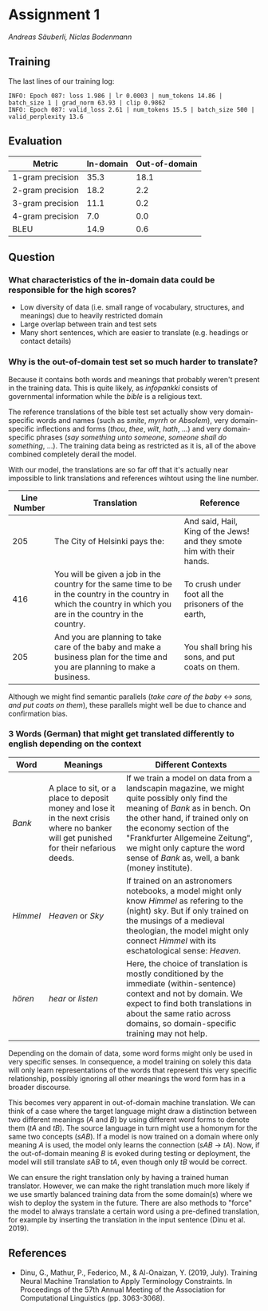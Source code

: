 # Assignment 1

*Andreas Säuberli, Niclas Bodenmann*

## Training

The last lines of our training log:

```
INFO: Epoch 087: loss 1.986 | lr 0.0003 | num_tokens 14.86 | batch_size 1 | grad_norm 63.93 | clip 0.9862                         
INFO: Epoch 087: valid_loss 2.61 | num_tokens 15.5 | batch_size 500 | valid_perplexity 13.6
```

## Evaluation

| Metric           | In-domain | Out-of-domain |
| ---------------- | --------- | ------------- |
| 1-gram precision | 35.3      | 18.1          |
| 2-gram precision | 18.2      | 2.2           |
| 3-gram precision | 11.1      | 0.2           |
| 4-gram precision | 7.0       | 0.0           |
| BLEU             | 14.9      | 0.6           |

## Question

### What characteristics of the in-domain data could be responsible for the high scores?

- Low diversity of data (i.e. small range of vocabulary, structures, and meanings) due to heavily restricted domain
- Large overlap between train and test sets
- Many short sentences, which are easier to translate (e.g. headings or contact details)

### Why is the out-of-domain test set so much harder to translate?

Because it contains both words and meanings that probably weren't present in the training data. This is quite likely, as *infopankki* consists of governmental information while the *bible* is a religious text. 

The reference translations of the bible test set actually show very domain-specific words and names (such as *smite*, *myrrh* or *Absolem*), very domain-specific inflections and forms (*thou*, *thee*, *wilt*, *hath*, ...) and very domain-specific phrases (*say something unto someone*, *someone shall do something*, ...). The training data being as restricted as it is, all of the above combined completely derail the model.

With our model, the translations are so far off that it's actually near impossible to link translations and references wihtout using the line number.

| Line Number | Translation | Reference |
|--|--|--|
| 205 | The City of Helsinki pays the: | And said, Hail, King of the Jews! and they smote him with their hands. |
| 416 | You will be given a job in the country for the same time to be in the country in the country in which the country in which you are in the country in the country. | To crush under foot all the prisoners of the earth, |
| 205 | And you are planning to take care of the baby and make a business plan for the time and you are planning to make a business.| You shall bring his sons, and put coats on them. |

Although we might find semantic parallels (*take care of the baby* <-> *sons, and put coats on them*), these parallels might well be due to chance and confirmation bias.

### 3 Words (German) that might get translated differently to english depending on the context

| Word | Meanings | Different Contexts |
|-|-|-|
| *Bank* | A place to sit, or a place to deposit money and lose it in the next crisis where no banker will get punished for their nefarious deeds. | If we train a model on data from a landscapin magazine, we might quite possibly only find the meaning of *Bank* as in bench. On the other hand, if trained only on the economy section of the "Frankfurter Allgemeine Zeitung", we might only capture the word sense of *Bank* as, well, a bank (money institute). |
| *Himmel* | *Heaven* or *Sky* | If trained on an astronomers notebooks, a model might only know *Himmel* as refering to the (night) sky. But if only trained on the musings of a medieval theologian, the model might only connect *Himmel* with its eschatological sense: *Heaven*.|
| *hören* | *hear* or *listen* | Here, the choice of translation is mostly conditioned by the immediate (within-sentence) context and not by domain. We expect to find both translations in about the same ratio across domains, so domain-specific training may not help. |

Depending on the domain of data, some word forms might only be used in very specific senses. In consequence, a model training on solely this data will only learn  representations of the words that represent this very specific relationship, possibly ignoring all other meanings the word form has in a broader discourse.

This becomes very apparent in out-of-domain machine translation.
We can think of a case where the target language might draw a distinction between two different meanings (*A* and *B*) by using different word forms to denote them (*tA* and *tB*). The source language in turn might use a homonym for the same two concepts (*sAB*). If a model is now trained on a domain where only meaning *A* is used, the model only learns the connection (*sAB* -> *tA*). Now, if the out-of-domain meaning *B* is evoked during testing or deployment, the model will still translate *sAB* to *tA*, even though only *tB* would be correct.

We can ensure the right translation only by having a trained human translator. However, we can make the right translation much more likely if we use smartly balanced training data from the some domain(s) where we wish to deploy the system in the future. There are also methods to "force" the model to always translate a certain word using a pre-defined translation, for example by inserting the translation in the input sentence (Dinu et al. 2019).

## References

- Dinu, G., Mathur, P., Federico, M., & Al-Onaizan, Y. (2019, July). Training Neural Machine Translation to Apply Terminology Constraints. In Proceedings of the 57th Annual Meeting of the Association for Computational Linguistics (pp. 3063-3068).

